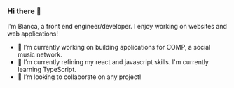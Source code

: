 ### Hi there 👋

I'm Bianca, a front end engineer/developer. I enjoy working on websites and web applications! 

- 🔭 I’m currently working on building applications for COMP, a social music network.
- 🌱 I’m currently refining my react and javascript skills. I'm currently learning TypeScript.
- 👯 I’m looking to collaborate on any project!
